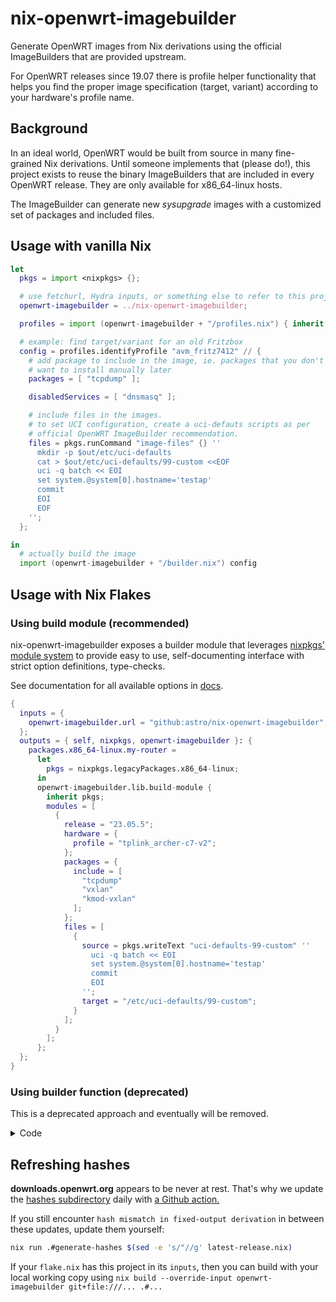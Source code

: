 # nix-openwrt-imagebuilder

Generate OpenWRT images from Nix derivations using the official
ImageBuilders that are provided upstream.

For OpenWRT releases since 19.07 there is profile helper functionality
that helps you find the proper image specification (target, variant)
according to your hardware's profile name.

## Background

In an ideal world, OpenWRT would be built from source in many
fine-grained Nix derivations. Until someone implements that (please
do!), this project exists to reuse the binary ImageBuilders that are
included in every OpenWRT release. They are only available for
x86_64-linux hosts.

The ImageBuilder can generate new *sysupgrade* images with a
customized set of packages and included files.

## Usage with vanilla Nix

```nix
let
  pkgs = import <nixpkgs> {};

  # use fetchurl, Hydra inputs, or something else to refer to this project
  openwrt-imagebuilder = ../nix-openwrt-imagebuilder;

  profiles = import (openwrt-imagebuilder + "/profiles.nix") { inherit pkgs; };

  # example: find target/variant for an old Fritzbox
  config = profiles.identifyProfile "avm_fritz7412" // {
    # add package to include in the image, ie. packages that you don't
    # want to install manually later
    packages = [ "tcpdump" ];

    disabledServices = [ "dnsmasq" ];

    # include files in the images.
    # to set UCI configuration, create a uci-defauts scripts as per
    # official OpenWRT ImageBuilder recommendation.
    files = pkgs.runCommand "image-files" {} ''
      mkdir -p $out/etc/uci-defaults
      cat > $out/etc/uci-defaults/99-custom <<EOF
      uci -q batch << EOI
      set system.@system[0].hostname='testap'
      commit
      EOI
      EOF
    '';
  };

in
  # actually build the image
  import (openwrt-imagebuilder + "/builder.nix") config
```

## Usage with Nix Flakes

### Using build module (recommended)

nix-openwrt-imagebuilder exposes a builder module that leverages [nixpkgs' module system](https://nixos.org/manual/nixpkgs/stable/#module-system) to provide easy to use, self-documenting interface with strict option definitions, type-checks.

See documentation for all available options in [docs](docs/).

```nix 
{
  inputs = {
    openwrt-imagebuilder.url = "github:astro/nix-openwrt-imagebuilder";
  };
  outputs = { self, nixpkgs, openwrt-imagebuilder }: {
    packages.x86_64-linux.my-router =
      let
        pkgs = nixpkgs.legacyPackages.x86_64-linux;
      in
      openwrt-imagebuilder.lib.build-module {
        inherit pkgs;
        modules = [
          {
            release = "23.05.5";
            hardware = {
              profile = "tplink_archer-c7-v2";
            };
            packages = {
              include = [
                "tcpdump"
                "vxlan"
                "kmod-vxlan"
              ];
            };
            files = [
              {
                source = pkgs.writeText "uci-defaults-99-custom" ''
                  uci -q batch << EOI
                  set system.@system[0].hostname='testap'
                  commit
                  EOI
                '';
                target = "/etc/uci-defaults/99-custom";
              }
            ];
          }
        ];
      };
  };
}

```

### Using builder function (deprecated)

This is a deprecated approach and eventually will be removed. 

<details>

  <summary>Code</summary>

  ```nix
  {
    inputs = {
      openwrt-imagebuilder.url = "github:astro/nix-openwrt-imagebuilder";
    };
    outputs = { self, nixpkgs, openwrt-imagebuilder }: {
      packages.x86_64-linux.my-router =
        let
          pkgs = nixpkgs.legacyPackages.x86_64-linux;

          profiles = openwrt-imagebuilder.lib.profiles { inherit pkgs; };

          config = profiles.identifyProfile "avm_fritz7412" // {
            # add package to include in the image, ie. packages that you don't
            # want to install manually later
            packages = [ "tcpdump" ];

            disabledServices = [ "dnsmasq" ];

            # include files in the images.
            # to set UCI configuration, create a uci-defauts scripts as per
            # official OpenWRT ImageBuilder recommendation.
            files = pkgs.runCommand "image-files" {} ''
              mkdir -p $out/etc/uci-defaults
              cat > $out/etc/uci-defaults/99-custom <<EOF
              uci -q batch << EOI
              set system.@system[0].hostname='testap'
              commit
              EOI
              EOF
            '';
          };

        in
          openwrt-imagebuilder.lib.build config;
    };
  }
  ```

</details>

## Refreshing hashes

**downloads.openwrt.org** appears to be never at rest. That's why we
update the [hashes subdirectory](./hashes/) daily with [a Github
action.](https://github.com/astro/nix-openwrt-imagebuilder/actions/workflows/update-hashes.yml)

If you still encounter `hash mismatch in fixed-output derivation` in
between these updates, update them yourself:

```bash
nix run .#generate-hashes $(sed -e 's/"//g' latest-release.nix)
```

If your `flake.nix` has this project in its `inputs`, then you can
build with your local working copy using
`nix build --override-input openwrt-imagebuilder git+file:///... .#...`
